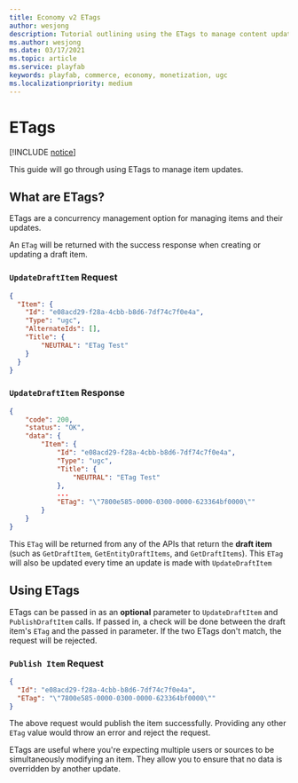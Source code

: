```yaml
---
title: Economy v2 ETags
author: wesjong
description: Tutorial outlining using the ETags to manage content updates
ms.author: wesjong
ms.date: 03/17/2021
ms.topic: article
ms.service: playfab
keywords: playfab, commerce, economy, monetization, ugc
ms.localizationpriority: medium
---
```


# ETags

[!INCLUDE [notice](../../../includes/_economy-release.md)]

This guide will go through using ETags to manage item updates.

## What are ETags?

ETags are a concurrency management option for managing items and their updates.

An `ETag` will be returned with the success response when creating or updating a draft item.

### `UpdateDraftItem` Request

```json
{
  "Item": {
    "Id": "e08acd29-f28a-4cbb-b8d6-7df74c7f0e4a",
    "Type": "ugc",
    "AlternateIds": [],
    "Title": {
        "NEUTRAL": "ETag Test"
    }
  }
}
```

### `UpdateDraftItem` Response

```json
{
    "code": 200,
    "status": "OK",
    "data": {
        "Item": {
            "Id": "e08acd29-f28a-4cbb-b8d6-7df74c7f0e4a",
            "Type": "ugc",
            "Title": {
                "NEUTRAL": "ETag Test"
            },
            ...
            "ETag": "\"7800e585-0000-0300-0000-623364bf0000\""
        }
    }
}
```

This `ETag` will be returned from any of the APIs that return the **draft item** (such as `GetDraftItem`, `GetEntityDraftItems`, and `GetDraftItems`). This `ETag` will also be updated every time an update is made with `UpdateDraftItem`

## Using ETags

ETags can be passed in as an **optional** parameter to `UpdateDraftItem` and `PublishDraftItem` calls. If passed in, a check will be done between the draft item's `ETag` and the passed in parameter. If the two ETags don't match, the request will be rejected.

### `Publish Item` Request

```json
{
  "Id": "e08acd29-f28a-4cbb-b8d6-7df74c7f0e4a",
  "ETag": "\"7800e585-0000-0300-0000-623364bf0000\""
}
```

The above request would publish the item successfully. Providing any other `ETag` value would throw an error and reject the request.

ETags are useful where you're expecting multiple users or sources to be simultaneously modifying an item. They allow you to ensure that no data is overridden by another update.

